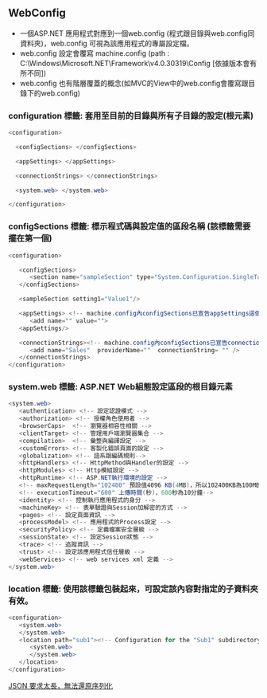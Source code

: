 ## WebConfig

+ 一個ASP.NET 應用程式對應到一個web.config (程式跟目錄與web.config同資料夾)，web.config 可視為該應用程式的專屬設定檔。
+ web.config 設定會覆寫 machine.config (path : C:\Windows\Microsoft.NET\Framework\v4.0.30319\Config  [依據版本會有所不同])
+ web.config 也有階層覆蓋的概念(如MVC的View中的web.config會覆寫跟目錄下的web.config)

### configuration 標籤: 套用至目前的目錄與所有子目錄的設定(根元素)

```c#
<configuration>

  <configSections> </configSections>

  <appSettings> </appSettings> 

  <connectionStrings> </connectionStrings>

  <system.web> </system.web>

</configuration>
```

### configSections 標籤: 標示程式碼與設定值的區段名稱 (該標籤需要擺在第一個)

```c#
<configuration>

   <configSections>
      <section name="sampleSection" type="System.Configuration.SingleTagSectionHandler" />
   </configSections>

   <sampleSection setting1="Value1"/>

   <appSettings> <!-- machine.config內configSections已宣告appSettings這個section-->
      <add name="" value="">
   <appSettings/>

   <connectionStrings><!-- machine.config內configSections已宣告connectionStrings這個section-->
      <add name="Sales"  providerName=""  connectionString= "" />
   </connectionStrings>
</configuration>
```

### system.web 標籤: ASP.NET Web組態設定區段的根目錄元素

```c#
<system.web>
   <authentication> <!-- 設定認證模式 -->
   <authorization> <!-- 授權角色使用者 -->
   <browserCaps>  <!-- 瀏覽器相容性相關 -->
   <clientTarget> <!-- 管理用戶端瀏覽器集合 -->
   <compilation>  <!-- 彙整與編譯設定 -->
   <customErrors> <!-- 客製化錯誤頁面的設定 -->
   <globalization> <!-- 語系跟編碼規則-->
   <httpHandlers> <!-- HttpMethod與Handler的設定 -->
   <httpModules> <!-- Http模組設定 -->
   <httpRuntime> <!-- ASP.NET執行環境的設定 -->
   <!-- maxRequestLength="102400" 預設值4096 KB(4MB)，所以102400KB為100MB-->
   <!-- executionTimeout="600" 上傳時間(秒)，600秒為10分鐘-->
   <identity> <!-- 控制執行應用程式的身分 -->
   <machineKey> <!-- 表單驗證與Session加解密的方式 -->
   <pages> <!-- 設定頁面資訊 -->
   <processModel> <!-- 應用程式的Process設定 -->
   <securityPolicy> <!-- 定義檔案安全層級 -->
   <sessionState> <!-- 設定Session狀態 -->
   <trace> <!-- 追蹤資訊 -->
   <trust> <!-- 設定該應用程式信任層級 -->
   <webServices> <!-- web services xml 定義 -->
</system.web>
```

### location 標籤: 使用該標籤包裝起來，可設定該內容對指定的子資料夾有效。

```c#
<configuration>
   <system.web>  
   </system.web>
   <location path="sub1"><!-- Configuration for the "Sub1" subdirectory. -->
      <system.web>
      </system.web>
   </location>
</configuration>
```

[JSON 要求太長，無法還原序列化](https://gist.github.com/relyky/c1e9133d4e389b2eebec90e69e20aac6)
